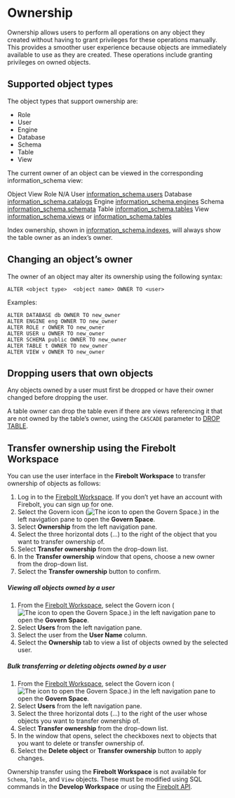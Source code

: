 # [](#ownership)Ownership

Ownership allows users to perform all operations on any object they created without having to grant privileges for these operations manually. This provides a smoother user experience because objects are immediately available to use as they are created. These operations include granting privileges on owned objects.

## [](#supported-object-types)Supported object types

The object types that support ownership are:

- Role
- User
- Engine
- Database
- Schema
- Table
- View

The current owner of an object can be viewed in the corresponding information\_schema view:

Object View Role N/A User [information\_schema.users](/sql_reference/information-schema/users.html) Database [information\_schema.catalogs](/sql_reference/information-schema/catalogs.html) Engine [information\_schema.engines](/sql_reference/information-schema/engines.html) Schema [information\_schema.schemata](/sql_reference/information-schema/schemata.html) Table [information\_schema.tables](/sql_reference/information-schema/tables.html) View [information\_schema.views](/sql_reference/information-schema/views.html) or [information\_schema.tables](/sql_reference/information-schema/tables.html)

Index ownership, shown in [information\_schema.indexes](/sql_reference/information-schema/indexes.html), will always show the table owner as an index’s owner.

## [](#changing-an-objects-owner)Changing an object’s owner

The owner of an object may alter its ownership using the following syntax:

```
ALTER <object type>  <object name> OWNER TO <user>
```

Examples:

```
ALTER DATABASE db OWNER TO new_owner
ALTER ENGINE eng OWNER TO new_owner
ALTER ROLE r OWNER TO new_owner
ALTER USER u OWNER TO new_owner
ALTER SCHEMA public OWNER TO new_owner
ALTER TABLE t OWNER TO new_owner
ALTER VIEW v OWNER TO new_owner
```

## [](#dropping-users-that-own-objects)Dropping users that own objects

Any objects owned by a user must first be dropped or have their owner changed before dropping the user.

A table owner can drop the table even if there are views referencing it that are not owned by the table’s owner, using the `CASCADE` parameter to [DROP TABLE](/sql_reference/commands/data-definition/drop-table.html).

## [](#transfer-ownership-using-the-firebolt-workspace)Transfer ownership using the Firebolt Workspace

You can use the user interface in the **Firebolt Workspace** to transfer ownership of objects as follows:

1. Log in to the [Firebolt Workspace](https://firebolt.go.firebolt.io/signup). If you don’t yet have an account with Firebolt, you can sign up for one.
2. Select the Govern icon (![The icon to open the Govern Space.](../../assets/images/govern-icon.png)) in the left navigation pane to open the **Govern Space**.
3. Select **Ownership** from the left navigation pane.
4. Select the three horizontal dots (…) to the right of the object that you want to transfer ownership of.
5. Select **Transfer ownership** from the drop-down list.
6. In the **Transfer ownership** window that opens, choose a new owner from the drop-down list.
7. Select the **Transfer ownership** button to confirm.

##### [](#viewing-all-objects-owned-by-a-user)Viewing all objects owned by a user

1. From the [Firebolt Workspace](https://firebolt.go.firebolt.io/signup), select the Govern icon (![The icon to open the Govern Space.](../../assets/images/govern-icon.png)) in the left navigation pane to open the **Govern Space**.
2. Select **Users** from the left navigation pane.
3. Select the user from the **User Name** column.
4. Select the **Ownership** tab to view a list of objects owned by the selected user.

##### [](#bulk-transferring-or-deleting-objects-owned-by-a-user)Bulk transferring or deleting objects owned by a user

1. From the [Firebolt Workspace](https://firebolt.go.firebolt.io/signup), select the Govern icon (![The icon to open the Govern Space.](../../assets/images/govern-icon.png)) in the left navigation pane to open the **Govern Space**.
2. Select **Users** from the left navigation pane.
3. Select the three horizontal dots (…) to the right of the user whose objects you want to transfer ownership of.
4. Select **Transfer ownership** from the drop-down list.
5. In the window that opens, select the checkboxes next to objects that you want to delete or transfer ownership of.
6. Select the **Delete object** or **Transfer ownership** button to apply changes.

Ownership transfer using the **Firebolt Workspace** is not available for `Schema`, `Table`, and `View` objects. These must be modified using SQL commands in the **Develop Workspace** or using the [Firebolt API](/API-reference/).